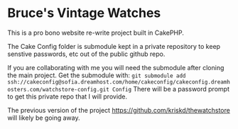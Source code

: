 Bruce's Vintage Watches
=======================

This is a pro bono website re-write project built in CakePHP.

The Cake Config folder is submodule kept in a private repository to keep
senstive passwords, etc out of the public github repo.

If you are collaborating with me you will need the submodule after cloning
the main project.  Get the submodule with:
`git submodule add ssh://cakeconfig@sofia.dreamhost.com/home/cakeconfig/cakeconfig.dreamhosters.com/watchstore-config.git Config`
There will be a password prompt to get this private repo that I will provide.

The previous version of the project https://github.com/kriskd/thewatchstore
will likely be going away.